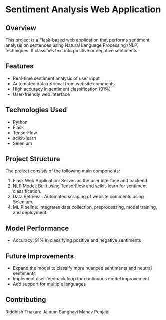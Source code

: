 # Sentiment Analysis Web Application

## Overview
This project is a Flask-based web application that performs sentiment analysis on sentences using Natural Language Processing (NLP) techniques. It classifies text into positive or negative sentiments.

## Features
- Real-time sentiment analysis of user input
- Automated data retrieval from website comments
- High accuracy in sentiment classification (91%)
- User-friendly web interface

## Technologies Used
- Python
- Flask
- TensorFlow
- scikit-learn
- Selenium

## Project Structure
The project consists of the following main components:
1. Flask Web Application: Serves as the user interface and backend.
2. NLP Model: Built using TensorFlow and scikit-learn for sentiment classification.
3. Data Retrieval: Automated scraping of website comments using Selenium.
4. ML Pipeline: Integrates data collection, preprocessing, model training, and deployment.

## Model Performance
- Accuracy: 91% in classifying positive and negative sentiments

## Future Improvements
- Expand the model to classify more nuanced sentiments and neutral sentiments
- Implement user feedback loop for continuous model improvement
- Add support for multiple languages

## Contributing
Riddhish Thakare
Jainum Sanghavi
Manav Punjabi
